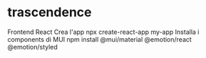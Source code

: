 # trascendence

Frontend React
Crea l'app
npx create-react-app my-app
Installa i components di MUI
npm install @mui/material @emotion/react @emotion/styled
